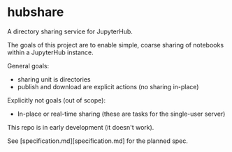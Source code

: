 # hubshare

A directory sharing service for JupyterHub.

The goals of this project are to enable simple, coarse sharing of notebooks within a JupyterHub instance.

General goals:

- sharing unit is directories
- publish and download are explicit actions (no sharing in-place)

Explicitly not goals (out of scope):

- In-place or real-time sharing (these are tasks for the single-user server)

This repo is in early development (it doesn't work).

See [specification.md][specification.md] for the planned spec.

